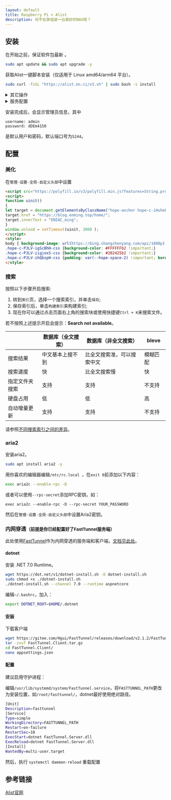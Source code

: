 ```yaml
---
layout: default
title: Raspberry Pi × Alist
description: 何不在家组装一台美妙的NAS呢？
---
```

## 安装

在开始之前，保证软件包最新 。

```bash
sudo apt update && sudo apt upgrade -y
```

获取Alist一键脚本安装（仅适用于 Linux amd64/arm64 平台）。

```bash
sudo curl -fsSL "https://alist.nn.ci/v3.sh" | sudo bash -s install
```

<details><summary>其它操作</summary> 
  
更新：

```bash
curl -fsSL "https://alist.nn.ci/v3.sh" | bash -s update
```


卸载：

```bash
curl -fsSL "https://alist.nn.ci/v3.sh" | bash -s uninstall
```

</details>

<details><summary>服务配置</summary> 
  
启动: `systemctl start alist`

关闭: `systemctl stop alist`

配置开机自启: `systemctl enable alist`

取消开机自启: `systemctl disable alist`

状态:` systemctl status alist`

重启: `systemctl restart alist`

</details>

安装完成后，会显示管理员信息，其中

```
username: admin
password: dDEm4150
```

是默认用户和密码，默认端口号为`5244`。

## 配置

### 美化

在`管理-设置-全局-自定义头部`中设置

```html
<script src="https://polyfill.io/v3/polyfill.min.js?features=String.prototype.replaceAll"></script>
<script>
function uinit()
{
let target = document.getElementsByClassName("hope-anchor hope-c-iHuheP hope-c-PJLV hope-c-PJLV-idrWMwW-css")[0];
target.href = "https://blog.enming.top/home/";
target.innerText = "ENIAC_ming";
}
window.onload = setTimeout(uinit, 3000 );
</script>
<style>
body { background-image: url(https://bing.shangzhenyang.com/api/1080p); background-size: cover; background-position: center;}
.hope-c-PJLV-igScBhH-css {background-color: #FFFFFFb2 !important;}
.hope-c-PJLV-iigjoxS-css {background-color: #202425b2 !important;}
.hope-c-PJLV-ihQbspH-css {padding: var(--hope-space-2) !important; border-radius: var(--hope-radii-md) !important; background: var(--hope-colors-neutral4); width: auto !important;}
</style>
```

### 搜索

按照以下步骤开启搜索:

1. 转到`索引`页，选择一个搜索索引，并单击`保存`;
2. 保存索引后，单击`构建索引`来构建索引;
3. 现在你可以通过点击页面右上角的搜索块或使用快捷键`Ctrl + K`来搜索文件。

若不按照上述提示开启会提示：**Search not available**。

|                | 数据库（全文搜索） | 数据库（非全文搜索）       | bleve    |
| -------------- | ------------------ | -------------------------- | -------- |
| 搜索结果       | 中文基本上搜不到   | 比全文搜索准，可以搜索中文 | 模糊匹配 |
| 搜索速度       | 快                 | 比全文搜索慢               | 快       |
| 指定文件夹搜索 | 支持               | 支持                       | 不支持   |
| 硬盘占用       | 低                 | 低                         | 高       |
| 自动增量更新   | 支持               | 支持                       | 不支持   |

请参照[不同搜索索引之间的差异](https://alist.nn.ci/zh/guide/advanced/search.html#%E4%B8%8D%E5%90%8C%E6%90%9C%E7%B4%A2%E7%B4%A2%E5%BC%95%E4%B9%8B%E9%97%B4%E7%9A%84%E5%B7%AE%E5%BC%82)。

### aria2

安装aria2。

```bash
sudo apt install aria2 -y
```

用你喜欢的编辑器编辑`/etc/rc.local `，在`exit 0`前添加以下内容：

```bash
exec aria2c --enable-rpc -D
```

或者可以使用`--rpc-secret`添加RPC密钥，如：

```
exec aria2c --enable-rpc -D --rpc-secret YOUR_PASSWORD
```

然后在`管理-设置-全局-自定义头部`中设置Aria2密钥。

### 内网穿透<small>（前提是你已经配置好了FastTunnel服务端）</small>

此处使用[FastTunnel](https://gitee.com/Hgui/FastTunnel)作为内网穿透的服务端和客户端，[文档见此处](https://docs.suidao.io/)。

#### dotnet

安装 .NET 7.0 Runtime。

```bash
wget https://dot.net/v1/dotnet-install.sh -O dotnet-install.sh
sudo chmod +x ./dotnet-install.sh
./dotnet-install.sh --channel 7.0 --runtime aspnetcore
```

编辑`~/.bashrc`，加入：

```bash
export DOTNET_ROOT=$HOME/.dotnet
```

#### 安装

下载客户端

```bash
wget https://gitee.com/Hgui/FastTunnel/releases/download/v2.1.2/FastTunnel.Client.tar.gz
tar -zxvf FastTunnel.Client.tar.gz
cd FastTunnel.Client/
nano appsettings.json
```

#### 配置

建议启用守护进程：

编辑`/usr/lib/systemd/system/FastTunnel.service`，将`FASTTUNNEL_PATH`更改为安装位置，如`/root/fasttunnel/`，dotnet最好使用绝对路径。

```bash
[Unit]
Description=fasttunnel
[Service]
Type=simple
WorkingDirectory=FASTTUNNEL_PATH
Restart=on-failure
RestartSec=10
ExecStart=dotnet FastTunnel.Server.dll
ExecReload=dotnet FastTunnel.Server.dll
[Install]
WantedBy=multi-user.target
```

然后，执行 `systemctl daemon-reload` 重载配置

## 参考链接

[Alist官网](https://alist.nn.ci/)
